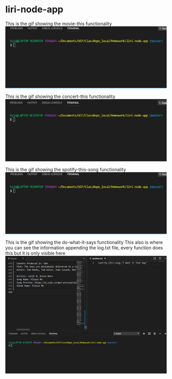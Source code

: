 # liri-node-app

This is the gif showing the movie-this functionality
![movie-this](/gifs/movie.gif)



This is the gif showing the concert-this functionality
![movie-this](/gifs/concert.gif)



This is the gif showing the spotify-this-song functionality
![movie-this](/gifs/spotify.gif)



This is the gif showing the do-what-it-says functionality
This also is where you can see the information appending the log.txt file, every function does this but it is only visible here
![movie-this](/gifs/do.gif)